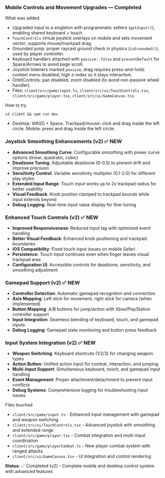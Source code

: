 ### Mobile Controls and Movement Upgrades — Completed

What was added
- Upgraded input to a singleton with programmatic setters (`getInput()`), enabling shared keyboard + touch.
- `TouchControls` virtual joystick overlays on mobile and sets movement vector; supports mouse/trackpad drag.
- Grounded jump: proper raycast ground check in physics (`isGrounded()`), used by player controller.
- Keyboard handlers attached with `passive: false` and `preventDefault` for Space/Arrows to avoid page scroll.
- Joystick listeners marked `passive`, drag requires press-and-hold; context menu disabled; high z-index so it stays interactive.
- OrbitControls: pan disabled, zoom disabled (to avoid non-passive wheel handler).
- Files: `client/src/game/input.ts`, `client/src/ui/TouchControls.tsx`, `client/src/game/player.tsx`, `client/src/ui/GameCanvas.tsx`.

How to try
```
cd client && npm run dev
```
- Desktop: WASD + Space. Trackpad/mouse: click and drag inside the left circle. Mobile: press and drag inside the left circle.

### Joystick Smoothing Enhancements (v2) ✅ **NEW**
- **Advanced Smoothing Curve**: Configurable smoothing with power curve options (linear, quadratic, cubic)
- **Deadzone Tuning**: Adjustable deadzone (0-0.5) to prevent drift and improve precision  
- **Sensitivity Control**: Variable sensitivity multiplier (0.1-2.0) for different play styles
- **Extended Input Range**: Touch input works up to 2x trackpad radius for better usability
- **Visual Feedback**: Knob position clamped to trackpad bounds while input extends beyond
- **Debug Logging**: Real-time input value display for fine-tuning

### Enhanced Touch Controls (v2) ✅ **NEW**
- **Improved Responsiveness**: Reduced input lag with optimized event handling
- **Better Visual Feedback**: Enhanced knob positioning and trackpad boundaries
- **iOS Compatibility**: Fixed touch input issues on mobile Safari
- **Persistence**: Touch input continues even when finger leaves visual trackpad area
- **Configuration UI**: Accessible controls for deadzone, sensitivity, and smoothing adjustment

### Gamepad Support (v2) ✅ **NEW**
- **Controller Detection**: Automatic gamepad recognition and connection
- **Axis Mapping**: Left stick for movement, right stick for camera (when implemented)
- **Button Mapping**: A/B buttons for jump/action with Xbox/PlayStation controller support
- **Input Integration**: Seamless blending of keyboard, touch, and gamepad inputs
- **Debug Logging**: Gamepad state monitoring and button press feedback

### Input System Integration (v2) ✅ **NEW**
- **Weapon Switching**: Keyboard shortcuts (1/2/3) for changing weapon types
- **Action Button**: Unified action input for combat, interaction, and jumping
- **Multi-Input Support**: Simultaneous keyboard, touch, and gamepad input handling
- **Event Management**: Proper attachment/detachment to prevent input conflicts
- **Debug Systems**: Comprehensive logging for troubleshooting input issues

Files touched
- `client/src/game/input.ts` - Enhanced input management with gamepad and weapon switching
- `client/src/ui/TouchControls.tsx` - Advanced joystick with smoothing and extended range  
- `client/src/game/player.tsx` - Combat integration and multi-input coordination
- `client/src/game/playerCombat.ts` - New player combat system with ranged attacks
- `client/src/ui/GameCanvas.tsx` - UI integration and control rendering

**Status**: ✅ Completed (v2) - Complete mobile and desktop control system with advanced features


